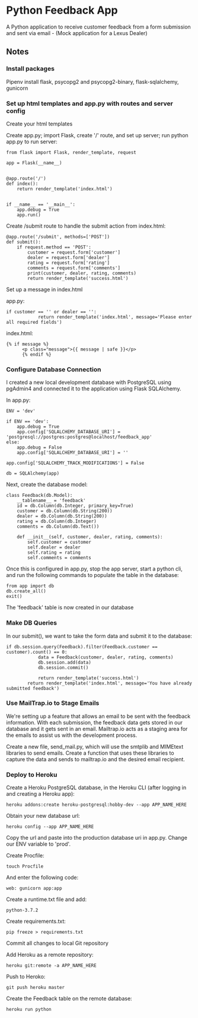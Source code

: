 # Python Feedback App

A Python application to receive customer feedback from a form submission and sent via email - (Mock application for a Lexus Dealer)

## Notes

### Install packages

Pipenv install flask, psycopg2 and psycopg2-binary, flask-sqlalchemy, gunicorn

### Set up html templates and app.py with routes and server config

Create your html templates

Create app.py; import Flask, create '/' route, and set up server; run python app.py to run server:

```
from flask import Flask, render_template, request

app = Flask(__name__)


@app.route('/')
def index():
    return render_template('index.html')


if __name__ == '__main__':
    app.debug = True
    app.run()
```

Create /submit route to handle the submit action from index.html:

```
@app.route('/submit', methods=['POST'])
def submit():
    if request.method == 'POST':
        customer = request.form['customer']
        dealer = request.form['dealer']
        rating = request.form['rating']
        comments = request.form['comments']
        print(customer, dealer, rating, comments)
        return render_template('success.html')
```

Set up a message in index.html

app.py:

```
if customer == '' or dealer == '':
            return render_template('index.html', message='Please enter all required fields')
```

index.html:

```
{% if message %}
      <p class="message">{{ message | safe }}</p>
      {% endif %}
```

### Configure Database Connection

I created a new local development database with PostgreSQL using pgAdmin4 and connected it to the application using Flask SQLAlchemy.

In app.py:

```
ENV = 'dev'

if ENV == 'dev':
    app.debug = True
    app.config['SQLALCHEMY_DATABASE_URI'] = 'postgresql://postgres:postgres@localhost/feedback_app'
else:
    app.debug = False
    app.config['SQLALCHEMY_DATABASE_URI'] = ''

app.config['SQLALCHEMY_TRACK_MODIFICATIONS'] = False

db = SQLAlchemy(app)
```

Next, create the database model:

```
class Feedback(db.Model):
    __tablename__ = 'feedback'
    id = db.Column(db.Integer, primary_key=True)
    customer = db.Column(db.String(200))
    dealer = db.Column(db.String(200))
    rating = db.Column(db.Integer)
    comments = db.Column(db.Text())

    def __init__(self, customer, dealer, rating, comments):
        self.customer = customer
        self.dealer = dealer
        self.rating = rating
        self.comments = comments
```

Once this is configured in app.py, stop the app server, start a python cli, and run the following commands to populate the table in the database:

```
from app import db
db.create_all()
exit()
```

The 'feedback' table is now created in our database

### Make DB Queries

In our submit(), we want to take the form data and submit it to the database:

```
if db.session.query(Feedback).filter(Feedback.customer == customer).count() == 0:
            data = Feedback(customer, dealer, rating, comments)
            db.session.add(data)
            db.session.commit()

            return render_template('success.html')
        return render_template('index.html', message='You have already submitted feedback')
```

### Use MailTrap.io to Stage Emails

We're setting up a feature that allows an email to be sent with the feedback information. With each submission, the feedback data gets stored in our database and it gets sent in an email. Mailtrap.io acts as a staging area for the emails to assist us with the development process. 

Create a new file, send_mail.py, which will use the smtplib and MIMEtext libraries to send emails. Create a function that uses these libraries to capture the data and sends to mailtrap.io and the desired email recipient. 

### Deploy to Heroku

Create a Heroku PostgreSQL database, in the Heroku CLI (after logging in and creating a Heroku app):

```
heroku addons:create heroku-postgresql:hobby-dev --app APP_NAME_HERE
```

Obtain your new database url:

```
heroku config --app APP_NAME_HERE
```

Copy the url and paste into the production database uri in app.py. Change our ENV variable to 'prod'.

Create Procfile:

```
touch Procfile
```

And enter the following code:

```
web: gunicorn app:app
```

Create a runtime.txt file and add:

```
python-3.7.2
```

Create requirements.txt:

```
pip freeze > requirements.txt
```

Commit all changes to local Git repository

Add Heroku as a remote repository:

```
heroku git:remote -a APP_NAME_HERE
```

Push to Heroko:

```
git push heroku master
```

Create the Feedback table on the remote database:

```
heroku run python
